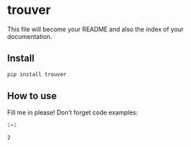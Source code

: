 trouver
================

<!-- WARNING: THIS FILE WAS AUTOGENERATED! DO NOT EDIT! -->

This file will become your README and also the index of your
documentation.

## Install

``` sh
pip install trouver
```

## How to use

Fill me in please! Don’t forget code examples:

``` python
1+1
```

    2
